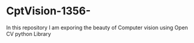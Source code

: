 # CptVision-1356-
In this repository I am exporing the beauty of Computer vision using Open CV python Library
